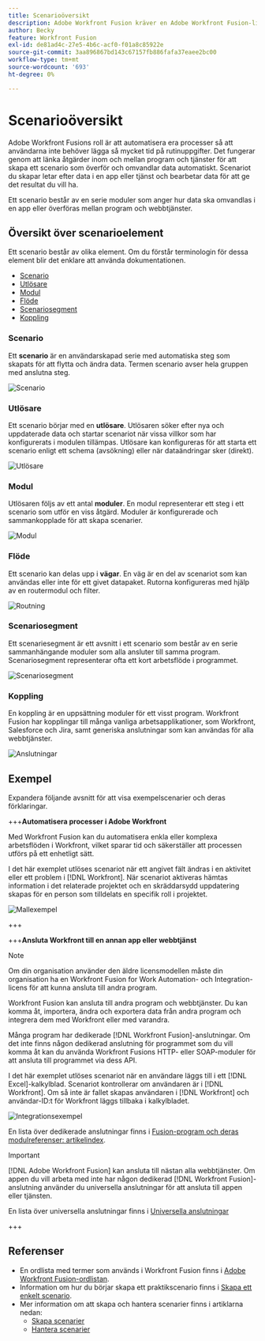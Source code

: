 ```yaml
---
title: Scenarioöversikt
description: Adobe Workfront Fusion kräver en Adobe Workfront Fusion-licens förutom en Adobe Workfront-licens.
author: Becky
feature: Workfront Fusion
exl-id: de81ad4c-27e5-4b6c-acf0-f01a8c85922e
source-git-commit: 3aa896867bd143c67157fb886fafa37eaee2bc00
workflow-type: tm+mt
source-wordcount: '693'
ht-degree: 0%

---
```


# Scenarioöversikt

Adobe Workfront Fusions roll är att automatisera era processer så att användarna inte behöver lägga så mycket tid på rutinuppgifter. Det fungerar genom att länka åtgärder inom och mellan program och tjänster för att skapa ett scenario som överför och omvandlar data automatiskt. Scenariot du skapar letar efter data i en app eller tjänst och bearbetar data för att ge det resultat du vill ha.

Ett scenario består av en serie moduler som anger hur data ska omvandlas i en app eller överföras mellan program och webbtjänster.

## Översikt över scenarioelement

Ett scenario består av olika element. Om du förstår terminologin för dessa element blir det enklare att använda dokumentationen.

* [Scenario](#scenario)
* [Utlösare](#trigger)
* [Modul](#module)
* [Flöde](#route)
* [Scenariosegment](#scenario-segment)
* [Koppling](#connector)

### Scenario

Ett **scenario** är en användarskapad serie med automatiska steg som skapats för att flytta och ändra data. Termen scenario avser hela gruppen med anslutna steg.

![Scenario](assets/entire-scenario-scenario.png)

### Utlösare

Ett scenario börjar med en **utlösare**. Utlösaren söker efter nya och uppdaterade data och startar scenariot när vissa villkor som har konfigurerats i modulen tillämpas. Utlösare kan konfigureras för att starta ett scenario enligt ett schema (avsökning) eller när dataändringar sker (direkt).

![Utlösare](assets/scenario-trigger.png)

### Modul

Utlösaren följs av ett antal **moduler**. En modul representerar ett steg i ett scenario som utför en viss åtgärd. Moduler är konfigurerade och sammankopplade för att skapa scenarier.

![Modul](assets/scenario-module.png)

### Flöde

Ett scenario kan delas upp i **vägar**. En väg är en del av scenariot som kan användas eller inte för ett givet datapaket. Rutorna konfigureras med hjälp av en routermodul och filter.

![Routning](assets/scenario-route.png)

### Scenariosegment

Ett scenariesegment är ett avsnitt i ett scenario som består av en serie sammanhängande moduler som alla ansluter till samma program. Scenariosegment representerar ofta ett kort arbetsflöde i programmet.

![Scenariosegment](assets/scenario-segment.png)

### Koppling

En koppling är en uppsättning moduler för ett visst program. Workfront Fusion har kopplingar till många vanliga arbetsapplikationer, som Workfront, Salesforce och Jira, samt generiska anslutningar som kan användas för alla webbtjänster.

![Anslutningar](assets/scenario-connectors.png)

## Exempel

Expandera följande avsnitt för att visa exempelscenarier och deras förklaringar.

+++**Automatisera processer i Adobe Workfront**

Med Workfront Fusion kan du automatisera enkla eller komplexa arbetsflöden i Workfront, vilket sparar tid och säkerställer att processen utförs på ett enhetligt sätt.

I det här exemplet utlöses scenariot när ett angivet fält ändras i en aktivitet eller ett problem i [!DNL Workfront]. När scenariot aktiveras hämtas information i det relaterade projektet och en skräddarsydd uppdatering skapas för en person som tilldelats en specifik roll i projektet.

![Mallexempel](assets/fusion-template-example.png)

+++

+++**Ansluta Workfront till en annan app eller webbtjänst**

>[!NOTE]
>
>Om din organisation använder den äldre licensmodellen måste din organisation ha en Workfront Fusion for Work Automation- och Integration-licens för att kunna ansluta till andra program.

Workfront Fusion kan ansluta till andra program och webbtjänster. Du kan komma åt, importera, ändra och exportera data från andra program och integrera dem med Workfront eller med varandra.

Många program har dedikerade [!DNL Workfront Fusion]-anslutningar. Om det inte finns någon dedikerad anslutning för programmet som du vill komma åt kan du använda Workfront Fusions HTTP- eller SOAP-moduler för att ansluta till programmet via dess API.

I det här exemplet utlöses scenariot när en användare läggs till i ett [!DNL Excel]-kalkylblad. Scenariot kontrollerar om användaren är i [!DNL Workfront]. Om så inte är fallet skapas användaren i [!DNL Workfront] och användar-ID:t för Workfront läggs tillbaka i kalkylbladet.

![Integrationsexempel](assets/fusion-integration-example.png)

En lista över dedikerade anslutningar finns i [Fusion-program och deras modulreferenser: artikelindex](/help/workfront-fusion/references/apps-and-modules/apps-and-modules-toc.md).


>[!IMPORTANT]
>
>[!DNL Adobe Workfront Fusion] kan ansluta till nästan alla webbtjänster. Om appen du vill arbeta med inte har någon dedikerad [!DNL Workfront Fusion]-anslutning använder du universella anslutningar för att ansluta till appen eller tjänsten.
>
>En lista över universella anslutningar finns i [Universella anslutningar](/help/workfront-fusion/references/apps-and-modules/apps-and-modules-toc.md#universal-connectors)

+++

## Referenser

* En ordlista med termer som används i Workfront Fusion finns i [Adobe Workfront Fusion-ordlistan](/help/workfront-fusion/get-started-with-fusion/understand-fusion/fusion-glossary.md).
* Information om hur du börjar skapa ett praktikscenario finns i [Skapa ett enkelt scenario](/help/workfront-fusion/build-practice-scenarios/create-basic-scenario.md).
* Mer information om att skapa och hantera scenarier finns i artiklarna nedan:
   * [Skapa scenarier](/help/workfront-fusion/create-scenarios/create-scenarios-toc.md)
   * [Hantera scenarier](/help/workfront-fusion/manage-scenarios/manage-scenarios-toc.md)
